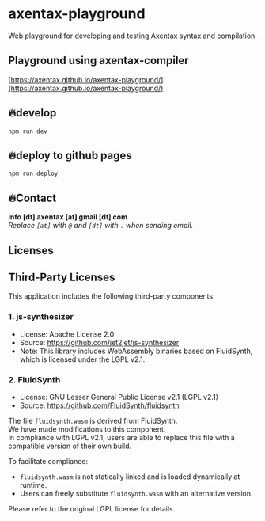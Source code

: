 # axentax-playground
Web playground for developing and testing Axentax syntax and compilation.

## Playground using axentax-compiler

[https://axentax.github.io/axentax-playground/](https://axentax.github.io/axentax-playground/)

## 🔥develop

```
npm run dev
```

## 🔥deploy to github pages

```
npm run deploy
```

## 🔥Contact

**info [dt] axentax [at] gmail [dt] com**  
_Replace `[at]` with `@` and `[dt]` with `.` when sending email._

## Licenses

## Third-Party Licenses

This application includes the following third-party components:

### 1. js-synthesizer
- License: Apache License 2.0  
- Source: https://github.com/jet2jet/js-synthesizer  
- Note: This library includes WebAssembly binaries based on FluidSynth, which is licensed under the LGPL v2.1.

### 2. FluidSynth
- License: GNU Lesser General Public License v2.1 (LGPL v2.1)  
- Source: https://github.com/FluidSynth/fluidsynth  

The file `fluidsynth.wasm` is derived from FluidSynth.  
We have made modifications to this component.  
In compliance with LGPL v2.1, users are able to replace this file with a compatible version of their own build.

To facilitate compliance:
- `fluidsynth.wasm` is not statically linked and is loaded dynamically at runtime.
- Users can freely substitute `fluidsynth.wasm` with an alternative version.

Please refer to the original LGPL license for details.
